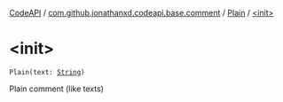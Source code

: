 [CodeAPI](../../index.md) / [com.github.jonathanxd.codeapi.base.comment](../index.md) / [Plain](index.md) / [&lt;init&gt;](.)

# &lt;init&gt;

`Plain(text: `[`String`](https://kotlinlang.org/api/latest/jvm/stdlib/kotlin/-string/index.html)`)`

Plain comment (like texts)

